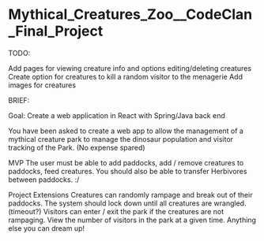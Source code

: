 # Mythical_Creatures_Zoo__CodeClan_Final_Project

TODO:

Add pages for viewing creature info and options editing/deleting creatures 
Create option for creatures to kill a random visitor to the menagerie
Add images for creatures

BRIEF:

Goal: Create a web application in React with Spring/Java back end

You have been asked to create a web app to allow the management of a mythical creature park to manage the dinosaur population and visitor tracking of the Park. (No expense spared)

MVP
The user must be able to add paddocks, add / remove creatures to paddocks, feed creatures. You should also be able to transfer Herbivores between paddocks. :/

Project Extensions
Creatures can randomly rampage and break out of their paddocks. The system should lock down until all creatures are wrangled. (timeout?)
Visitors can enter / exit the park if the creatures are not rampaging.
View the number of visitors in the park at a given time.
Anything else you can dream up!



